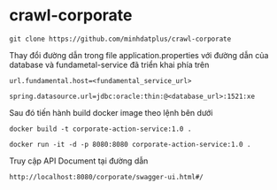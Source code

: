 # crawl-corporate

```
git clone https://github.com/minhdatplus/crawl-corporate
```

Thay đổi đường dẫn trong file application.properties với đường dẫn của database và fundametal-service đã triển khai phía trên

```
url.fundamental.host=<fundamental_service_url>

spring.datasource.url=jdbc:oracle:thin:@<database_url>:1521:xe
```

Sau đó tiến hành build docker image theo lệnh bên dưới
```
docker build -t corporate-action-service:1.0 .

docker run -it -d -p 8080:8080 corporate-action-service:1.0 .
```

Truy cập API Document tại đường dẫn
```
http://localhost:8080/corporate/swagger-ui.html#/
